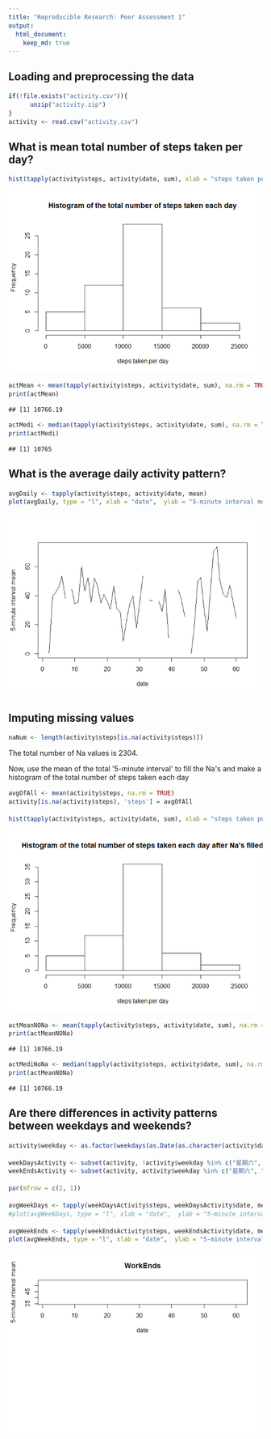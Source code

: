 ```yaml
---
title: "Reproducible Research: Peer Assessment 1"
output: 
  html_document:
    keep_md: true
---
```



## Loading and preprocessing the data


```r
if(!file.exists("activity.csv")){
      unzip("activity.zip")
}
activity <- read.csv("activity.csv")
```

## What is mean total number of steps taken per day?


```r
hist(tapply(activity$steps, activity$date, sum), xlab = "steps taken per day", main = "Histogram of the total number of steps taken each day")
```

![](PA1_template_files/figure-html/unnamed-chunk-2-1.png)<!-- -->

```r
actMean <- mean(tapply(activity$steps, activity$date, sum), na.rm = TRUE)
print(actMean)
```

```
## [1] 10766.19
```

```r
actMedi <- median(tapply(activity$steps, activity$date, sum), na.rm = TRUE)
print(actMedi)
```

```
## [1] 10765
```



## What is the average daily activity pattern?

```r
avgDaily <- tapply(activity$steps, activity$date, mean)
plot(avgDaily, type = "l", xlab = "date",  ylab = "5-minute interval mean")
```

![](PA1_template_files/figure-html/unnamed-chunk-3-1.png)<!-- -->


## Imputing missing values

```r
naNum <- length(activity$steps[is.na(activity$steps)])
```
The total number of Na values is 2304.

Now, use the mean of the total '5-minute interval' to fill the Na's and make a histogram of the total number of steps taken each day 


```r
avgOfAll <- mean(activity$steps, na.rm = TRUE)
activity[is.na(activity$steps), 'steps'] = avgOfAll

hist(tapply(activity$steps, activity$date, sum), xlab = "steps taken per day", main = "Histogram of the total number of steps taken each day after Na's filled")
```

![](PA1_template_files/figure-html/unnamed-chunk-5-1.png)<!-- -->

```r
actMeanNONa <- mean(tapply(activity$steps, activity$date, sum), na.rm = TRUE)
print(actMeanNONa)
```

```
## [1] 10766.19
```

```r
actMediNoNa <- median(tapply(activity$steps, activity$date, sum), na.rm = TRUE)
print(actMeanNONa)
```

```
## [1] 10766.19
```




## Are there differences in activity patterns between weekdays and weekends?

```r
activity$weekday <- as.factor(weekdays(as.Date(as.character(activity$date))))

weekDaysActivity <- subset(activity, !activity$weekday %in% c("星期六", "星期天"))
weekEndsActivity <- subset(activity, activity$weekday %in% c("星期六", "星期天"))

par(mfrow = c(2, 1))

avgWeekDays <- tapply(weekDaysActivity$steps, weekDaysActivity$date, mean)
#plot(avgWeekDays, type = "l", xlab = "date",  ylab = "5-minute interval mean", main = "WorkDays")

avgWeekEnds <- tapply(weekEndsActivity$steps, weekEndsActivity$date, mean)
plot(avgWeekEnds, type = "l", xlab = "date",  ylab = "5-minute interval mean", main = "WorkEnds")
```

![](PA1_template_files/figure-html/unnamed-chunk-6-1.png)<!-- -->

